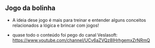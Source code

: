 ## Jogo da bolinha

- A ideia dese jogo é mais para treinar e entender alguns conceitos relacionados a lógica e brincar com jogos!

- quase todo o conteúdo foi pego do canal Veslasoft: https://www.youtube.com/channel/UCv6aZVQz8IHrhgemxZrNRmQ
